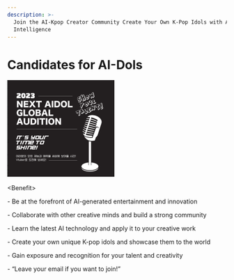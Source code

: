 ```yaml
---
description: >-
  Join the AI-Kpop Creator Community Create Your Own K-Pop Idols with Artificial
  Intelligence
---
```


# Candidates for AI-Dols

![](<../../../../../.gitbook/assets/image (4).png>)

\<Benefit>

\- Be at the forefront of AI-generated entertainment and innovation

\- Collaborate with other creative minds and build a strong community

\- Learn the latest AI technology and apply it to your creative work

\- Create your own unique K-pop idols and showcase them to the world

\- Gain exposure and recognition for your talent and creativity

\- “Leave your email if you want to join!”&#x20;



